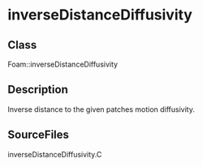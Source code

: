 # inverseDistanceDiffusivity 
## Class
Foam::inverseDistanceDiffusivity

## Description
Inverse distance to the given patches motion diffusivity.

## SourceFiles
inverseDistanceDiffusivity.C

